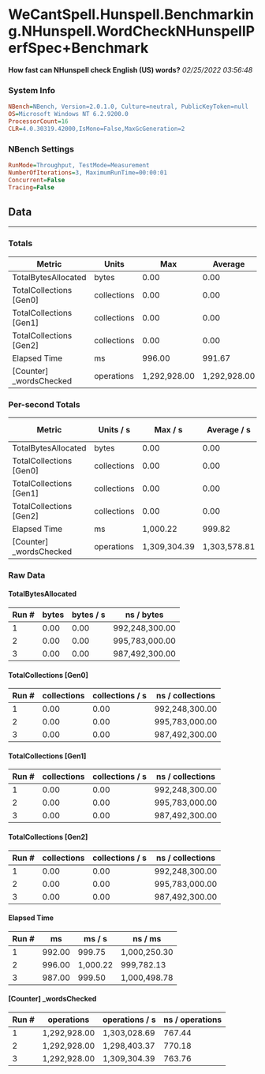 ﻿# WeCantSpell.Hunspell.Benchmarking.NHunspell.WordCheckNHunspellPerfSpec+Benchmark
__How fast can NHunspell check English (US) words?__
_02/25/2022 03:56:48_
### System Info
```ini
NBench=NBench, Version=2.0.1.0, Culture=neutral, PublicKeyToken=null
OS=Microsoft Windows NT 6.2.9200.0
ProcessorCount=16
CLR=4.0.30319.42000,IsMono=False,MaxGcGeneration=2
```

### NBench Settings
```ini
RunMode=Throughput, TestMode=Measurement
NumberOfIterations=3, MaximumRunTime=00:00:01
Concurrent=False
Tracing=False
```

## Data
-------------------

### Totals
|          Metric |           Units |             Max |         Average |             Min |          StdDev |
|---------------- |---------------- |---------------- |---------------- |---------------- |---------------- |
|TotalBytesAllocated |           bytes |            0.00 |            0.00 |            0.00 |            0.00 |
|TotalCollections [Gen0] |     collections |            0.00 |            0.00 |            0.00 |            0.00 |
|TotalCollections [Gen1] |     collections |            0.00 |            0.00 |            0.00 |            0.00 |
|TotalCollections [Gen2] |     collections |            0.00 |            0.00 |            0.00 |            0.00 |
|    Elapsed Time |              ms |          996.00 |          991.67 |          987.00 |            4.51 |
|[Counter] _wordsChecked |      operations |    1,292,928.00 |    1,292,928.00 |    1,292,928.00 |            0.00 |

### Per-second Totals
|          Metric |       Units / s |         Max / s |     Average / s |         Min / s |      StdDev / s |
|---------------- |---------------- |---------------- |---------------- |---------------- |---------------- |
|TotalBytesAllocated |           bytes |            0.00 |            0.00 |            0.00 |            0.00 |
|TotalCollections [Gen0] |     collections |            0.00 |            0.00 |            0.00 |            0.00 |
|TotalCollections [Gen1] |     collections |            0.00 |            0.00 |            0.00 |            0.00 |
|TotalCollections [Gen2] |     collections |            0.00 |            0.00 |            0.00 |            0.00 |
|    Elapsed Time |              ms |        1,000.22 |          999.82 |          999.50 |            0.36 |
|[Counter] _wordsChecked |      operations |    1,309,304.39 |    1,303,578.81 |    1,298,403.37 |        5,471.29 |

### Raw Data
#### TotalBytesAllocated
|           Run # |           bytes |       bytes / s |      ns / bytes |
|---------------- |---------------- |---------------- |---------------- |
|               1 |            0.00 |            0.00 |  992,248,300.00 |
|               2 |            0.00 |            0.00 |  995,783,000.00 |
|               3 |            0.00 |            0.00 |  987,492,300.00 |

#### TotalCollections [Gen0]
|           Run # |     collections | collections / s |ns / collections |
|---------------- |---------------- |---------------- |---------------- |
|               1 |            0.00 |            0.00 |  992,248,300.00 |
|               2 |            0.00 |            0.00 |  995,783,000.00 |
|               3 |            0.00 |            0.00 |  987,492,300.00 |

#### TotalCollections [Gen1]
|           Run # |     collections | collections / s |ns / collections |
|---------------- |---------------- |---------------- |---------------- |
|               1 |            0.00 |            0.00 |  992,248,300.00 |
|               2 |            0.00 |            0.00 |  995,783,000.00 |
|               3 |            0.00 |            0.00 |  987,492,300.00 |

#### TotalCollections [Gen2]
|           Run # |     collections | collections / s |ns / collections |
|---------------- |---------------- |---------------- |---------------- |
|               1 |            0.00 |            0.00 |  992,248,300.00 |
|               2 |            0.00 |            0.00 |  995,783,000.00 |
|               3 |            0.00 |            0.00 |  987,492,300.00 |

#### Elapsed Time
|           Run # |              ms |          ms / s |         ns / ms |
|---------------- |---------------- |---------------- |---------------- |
|               1 |          992.00 |          999.75 |    1,000,250.30 |
|               2 |          996.00 |        1,000.22 |      999,782.13 |
|               3 |          987.00 |          999.50 |    1,000,498.78 |

#### [Counter] _wordsChecked
|           Run # |      operations |  operations / s | ns / operations |
|---------------- |---------------- |---------------- |---------------- |
|               1 |    1,292,928.00 |    1,303,028.69 |          767.44 |
|               2 |    1,292,928.00 |    1,298,403.37 |          770.18 |
|               3 |    1,292,928.00 |    1,309,304.39 |          763.76 |


